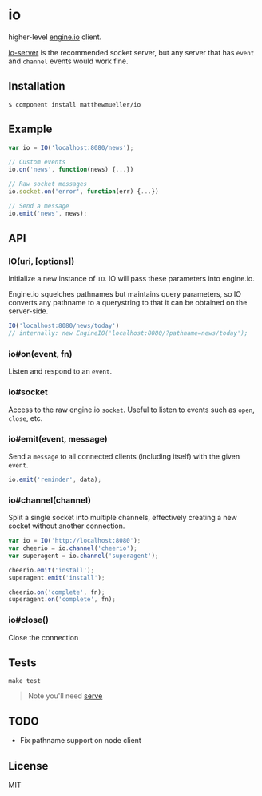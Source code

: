 # io

  higher-level [engine.io](http://github.com/learnboost/engine.io) client.

  [io-server](http://github.com/matthewmueller/io-server) is the recommended socket server, but any server that has `event` and `channel` events would work fine.

## Installation

    $ component install matthewmueller/io

## Example

```js
var io = IO('localhost:8080/news');

// Custom events
io.on('news', function(news) {...})

// Raw socket messages
io.socket.on('error', function(err) {...})

// Send a message
io.emit('news', news);
```

## API

### IO(uri, [options])

Initialize a new instance of `IO`. IO will pass these parameters into engine.io.

Engine.io squelches pathnames but maintains query parameters, so IO converts any pathname to a querystring to that it can be obtained on the server-side.

```js
IO('localhost:8080/news/today')
// internally: new EngineIO('localhost:8080/?pathname=news/today');
```

### io#on(event, fn)

Listen and respond to an `event`.

### io#socket

Access to the raw engine.io `socket`. Useful to listen to events such as `open`, `close`, etc.

### io#emit(event, message)

Send a `message` to all connected clients (including itself) with the given `event`.

```js
io.emit('reminder', data);
```

### io#channel(channel)

Split a single socket into multiple channels, effectively creating a new socket without another connection.

```js
var io = IO('http://localhost:8080');
var cheerio = io.channel('cheerio');
var superagent = io.channel('superagent');

cheerio.emit('install');
superagent.emit('install');

cheerio.on('complete', fn);
superagent.on('complete', fn);
```

### io#close()

Close the connection

## Tests

    make test

  > Note you'll need [serve](http://github.com/visionmedia/serve)

## TODO

* Fix pathname support on node client

## License

  MIT
